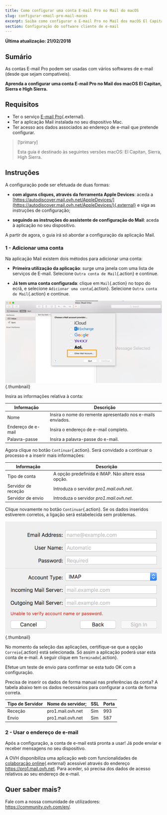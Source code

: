```yaml
---
title: Como configurar uma conta E-mail Pro no Mail do macOS
slug: configurar-email-pro-mail-macos
excerpt: Saiba como configurar o E-mail Pro no Mail dos macOS El Capitan, Sierra e High Sierra
section: Configuração do software cliente de e-mail
---
```


**Última atualização: 21/02/2018**

## Sumário

As contas E-mail Pro podem ser usadas com vários softwares de e-mail (desde que sejam compatíveis). 

**Aprenda a configurar uma conta E-mail Pro no Mail dos macOS El Capitan, Sierra e High Sierra.**

## Requisitos

- Ter o serviço [E-mail Pro](https://www.ovh.pt/emails/email-pro/){.external}.
- Ter a aplicação Mail instalada no seu dispositivo Mac.
- Ter acesso aos dados associados ao endereço de e-mail que pretende configurar.

> [!primary]
>
> Esta guia é destinado às seguintes versões macOS: El Capitan, Sierra, High Sierra.
>

## Instruções

A configuração pode ser efetuada de duas formas:

- **com alguns cliques, através da ferramenta Apple Devices**: aceda a [https://autodiscover.mail.ovh.net/AppleDevices/](https://autodiscover.mail.ovh.net/AppleDevices/){.external} e siga as instruções de configuração;

- **seguindo as instruções do assistente de configuração do Mail**: aceda à aplicação no seu dispositivo.

A partir de agora, o guia irá só abordar a configuração da aplicação Mail.

### 1 - Adicionar uma conta

Na aplicação Mail existem dois métodos para adicionar uma conta:

- **Primeira utilização da aplicação**: surge uma janela com uma lista de serviços de E-mail. Selecione `Outra conta de Mail`{.action} e continue.

- **Já tem uma conta configurada**: clique em `Mail`{.action} no topo do ecrã, e selecione `Adicionar uma conta`{.action}. Selecione `Outra conta de Mail`{.action} e continue.

![emailpro](images/configuration-mail-sierra-step1.png){.thumbnail}

Insira as informações relativa à conta:

|Informação|Descrição|  
|---|---|  
|Nome|Insira o nome do remente apresentado nos e-mails enviados.| 
|Endereço de e-mail|Insira o endereço de e-mail completo.| 
|Palavra-passe|Insira a palavra-passe do e-mail.|  

Agora clique no botão `Continuar`{.action}. Será convidado a continuar o processo e a inserir mais informações:

|Informação|Descrição|  
|---|---|  
|Tipo de conta|A opção predefinida é IMAP. Não altere essa opção.| 
|Servidor de receção|Introduza o servidor *pro1.mail.ovh.net*.| 
|Servidor de envio|Introduza o servidor *pro1.mail.ovh.net*.|  

Clique novamente no botão `Continuar`{.action}. Se os dados inseridos estiverem corretos, a ligação será estabelecida sem problemas.

![emailpro](images/configuration-mail-sierra-step2.png){.thumbnail}

No momento da seleção das aplicações, certifique-se que a opção `Correio`{.action} está selecionada. Só assim a aplicação poderá usar esta conta de e-mail. A seguir clique em `Terminado`{.action}.

Efetue um teste de envio para confirmar se esta tudo OK com a configuração.

Precisa de inserir os dados de forma manual nas preferências da conta? A tabela abaixo tem os dados necessários para configurar a conta de forma correta.

|Tipo de Servidor|Nome do servidor;|SSL|Porta|
|---|---|---|---|
|Receção|pro1.mail.ovh.net|Sim|993|
|Envio|pro1.mail.ovh.net|Sim|587|

### 2 - Usar o endereço de e-mail

Após a configuração, a conta de e-mail está pronta a usar! Já pode enviar e receber mensagens no seu dispositivo.

A OVH disponibiliza uma aplicação web com funcionalidades de [colaboração online](https://www.ovh.pt/emails/){.external} acessível através do endereço <https://pro1.mail.ovh.net>. Para aceder, só precisa dos dados de acesso relativos ao seu endereço de e-mail. 

## Quer saber mais?

Fale com a nossa comunidade de utilizadores: <https://community.ovh.com/en/>.